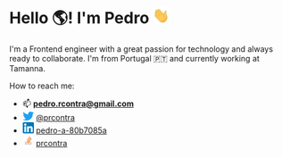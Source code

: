 # Hello 🌎! I'm Pedro <img src="https://raw.githubusercontent.com/pr-contra/pr-contra/main/assets/wave.gif" width="30px">

I'm a Frontend engineer with a great passion for technology and always ready to collaborate. I'm from Portugal 🇵🇹 and currently working at Tamanna.

How to reach me:
- 📫 **pedro.rcontra@gmail.com**
- <img src="https://raw.githubusercontent.com/pr-contra/pr-contra/main/assets/twitter-logo-2-1.png" width="20px"/> [@prcontra](https://twitter.com/prcontra)
- <img src="https://raw.githubusercontent.com/pr-contra/pr-contra/main/assets/linkedin-logo.png" width="20px"/> [pedro-a-80b7085a](https://www.linkedin.com/in/pedro-a-80b7085a/)
- <img src="https://raw.githubusercontent.com/pr-contra/pr-contra/main/assets/stackoverflow.png" width="20px"/> [prcontra](https://stackoverflow.com/users/3965116/prcontra)


<!--
**pr-contra/pr-contra** is a ✨ _special_ ✨ repository because its `README.md` (this file) appears on your GitHub profile.

Here are some ideas to get you started:

- 🔭 I’m currently working on ...
- 🌱 I’m currently learning ...
- 👯 I’m looking to collaborate on ...
- 🤔 I’m looking for help with ...
- 💬 Ask me about ...
- 📫 How to reach me: ...
- 😄 Pronouns: ...
- ⚡ Fun fact: ...
-->
